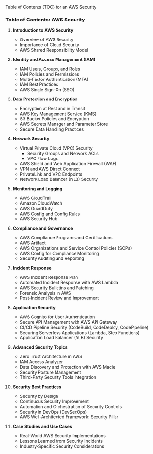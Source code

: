 Table of Contents (TOC) for an AWS Security 

### **Table of Contents: AWS Security**

1. **Introduction to AWS Security**
   - Overview of AWS Security
   - Importance of Cloud Security
   - AWS Shared Responsibility Model

2. **Identity and Access Management (IAM)**
   - IAM Users, Groups, and Roles
   - IAM Policies and Permissions
   - Multi-Factor Authentication (MFA)
   - IAM Best Practices
   - AWS Single Sign-On (SSO)

3. **Data Protection and Encryption**
   - Encryption at Rest and in Transit
   - AWS Key Management Service (KMS)
   - S3 Bucket Policies and Encryption
   - AWS Secrets Manager and Parameter Store
   - Secure Data Handling Practices

4. **Network Security**
   - Virtual Private Cloud (VPC) Security
     - Security Groups and Network ACLs
     - VPC Flow Logs
   - AWS Shield and Web Application Firewall (WAF)
   - VPN and AWS Direct Connect
   - PrivateLink and VPC Endpoints
   - Network Load Balancer (NLB) Security

5. **Monitoring and Logging**
   - AWS CloudTrail
   - Amazon CloudWatch
   - AWS GuardDuty
   - AWS Config and Config Rules
   - AWS Security Hub

6. **Compliance and Governance**
   - AWS Compliance Programs and Certifications
   - AWS Artifact
   - AWS Organizations and Service Control Policies (SCPs)
   - AWS Config for Compliance Monitoring
   - Security Auditing and Reporting

7. **Incident Response**
   - AWS Incident Response Plan
   - Automated Incident Response with AWS Lambda
   - AWS Security Bulletins and Patching
   - Forensic Analysis in AWS
   - Post-Incident Review and Improvement

8. **Application Security**
   - AWS Cognito for User Authentication
   - Secure API Management with AWS API Gateway
   - CI/CD Pipeline Security (CodeBuild, CodeDeploy, CodePipeline)
   - Securing Serverless Applications (Lambda, Step Functions)
   - Application Load Balancer (ALB) Security

9. **Advanced Security Topics**
   - Zero Trust Architecture in AWS
   - IAM Access Analyzer
   - Data Discovery and Protection with AWS Macie
   - Security Posture Management
   - Third-Party Security Tools Integration

10. **Security Best Practices**
    - Security by Design
    - Continuous Security Improvement
    - Automation and Orchestration of Security Controls
    - Security in DevOps (DevSecOps)
    - AWS Well-Architected Framework: Security Pillar

11. **Case Studies and Use Cases**
    - Real-World AWS Security Implementations
    - Lessons Learned from Security Incidents
    - Industry-Specific Security Considerations

